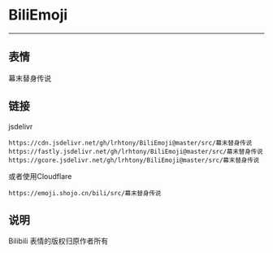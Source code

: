 # BiliEmoji
---
## 表情
幕末替身传说
## 链接
jsdelivr
```
https://cdn.jsdelivr.net/gh/lrhtony/BiliEmoji@master/src/幕末替身传说
https://fastly.jsdelivr.net/gh/lrhtony/BiliEmoji@master/src/幕末替身传说
https://gcore.jsdelivr.net/gh/lrhtony/BiliEmoji@master/src/幕末替身传说
```
或者使用Cloudflare
```
https://emoji.shojo.cn/bili/src/幕末替身传说
```
## 说明
Bilibili 表情的版权归原作者所有
